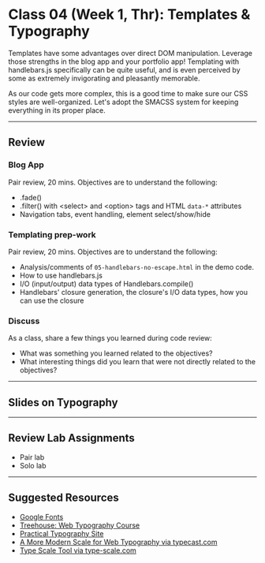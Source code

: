 # Class 04 (Week 1, Thr): Templates &amp; Typography
Templates have some advantages over direct DOM manipulation. Leverage those strengths in the blog app and your portfolio app! Templating with handlebars.js specifically can be quite useful, and is even perceived by some as extremely invigorating and pleasantly memorable.

As our code gets more complex, this is a good time to make sure our CSS styles are well-organized. Let's adopt the SMACSS system for keeping everything in its proper place.

---
## Review

### Blog App
Pair review, 20 mins. Objectives are to understand the following:

- .fade()
- .filter() with &lt;select&gt; and &lt;option&gt; tags and HTML `data-*` attributes
- Navigation tabs, event handling, element select/show/hide

### Templating prep-work
Pair review, 20 mins. Objectives are to understand the following:

- Analysis/comments of `05-handlebars-no-escape.html` in the demo code.
- How to use handlebars.js
- I/O (input/output) data types of Handlebars.compile()
- Handlebars' closure generation, the closure's I/O data types, how you can use the closure

### Discuss
As a class, share a few things you learned during code review:
- What was something you learned related to the objectives?
- What interesting things did you learn that were not directly related to the objectives?

---
## Slides on Typography

---
## Review Lab Assignments
- Pair lab
- Solo lab

---
## Suggested Resources
 - [Google Fonts](http://www.google.com/fonts)
 - [Treehouse: Web Typography Course](http://teamtreehouse.com/library/web-typography)
 - [Practical Typography Site](http://practicaltypography.com)
 - [A More Modern Scale for Web Typography via typecast.com](http://typecast.com/blog/a-more-modern-scale-for-web-typography)
 - [Type Scale Tool via type-scale.com](http://type-scale.com)

